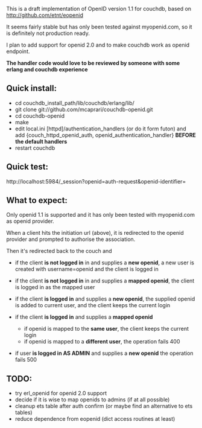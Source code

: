 This is a draft implementation of OpenID version 1.1 for couchdb,
based on http://github.com/etnt/eopenid

It seems fairly stable but has only been tested against myopenid.com,
so it is definitely not production ready.

I plan to add support for openid 2.0 and to make couchdb work as openid endpoint.

**The handler code would love to be reviewed by someone with some erlang and couchdb experience**

Quick install:
--------------
   * cd couchdb_install_path/lib/couchdb/erlang/lib/
   * git clone git://github.com/mcaprari/couchdb-openid.git
   * cd couchdb-openid
   * make
   * edit local.ini [httpd]/authentication_handlers (or do it form futon) and
	add {couch_httpd_openid_auth, openid_authentication_handler} **BEFORE the default handlers**
   * restart couchdb
  
Quick test:
----------
http://localhost:5984/_session?openid=auth-request&openid-identifier=<your openid>
	
What to expect:
---------------
Only openid 1.1 is supported and it has only been tested with myopenid.com as openid provider.

When a client hits the initiation url (above), it is redirected to the openid provider
and prompted to authorise the association. 

Then it's redirected back to the couch and

   * if the client **is not logged in** in and supplies a **new openid**,
a new user is created with username=openid and the client is logged in

   * if the client **is not logged in** in and supplies a **mapped openid**,
the client is logged in as the mapped user

   * if the client **is logged in** and supplies a **new openid**,
	the supplied openid is added to current user, and the client keeps the current login
   * if the client **is logged in** and supplies a **mapped openid**
      * if openid is mapped to the **same user**, the client keeps the current login
      * if openid is mapped to a **different user**, the operation fails 400

   * if user **is logged in AS ADMIN** and supplies a **new openid** the operation fails 500
	

TODO:
----
   * try erl_openid for openid 2.0 support
   * decide if it is wise to map openids to admins (if at all possible)
   * cleanup ets table after auth confirm (or maybe find an alternative to ets tables)
   * reduce dependence from eopenid (dict access routines at least)
   